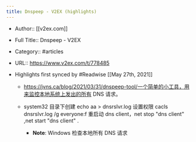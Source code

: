 ```yaml
---
title: Dnspeep - V2EX (highlights)
---
```


- Author:: [[v2ex.com]]

- Full Title:: Dnspeep - V2EX

- Category:: #articles

- URL:: https://www.v2ex.com/t/778485

- Highlights first synced by #Readwise [[May 27th, 2021]]
	 - https://jvns.ca/blog/2021/03/31/dnspeep-tool/一个简单的小工具，用来监控本地系统上发出的所有 DNS 请求。

	 - system32 目录下创建 echo aa > dnsrslvr.log
设置权限 cacls dnsrslvr.log /g everyone:f
重启动 dns client，net stop "dns client" ,net start "dns client" .
		 - **Note**: Windows 检查本地所有 DNS 请求
